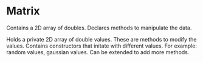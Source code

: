 # Matrix
Contains a 2D array of doubles. Declares methods to manipulate the data.

Holds a private 2D array of double values. These are methods to modify the values. Contains constructors
that initate with different values. For example: random values, gaussian values. Can be extended to add
more methods.
